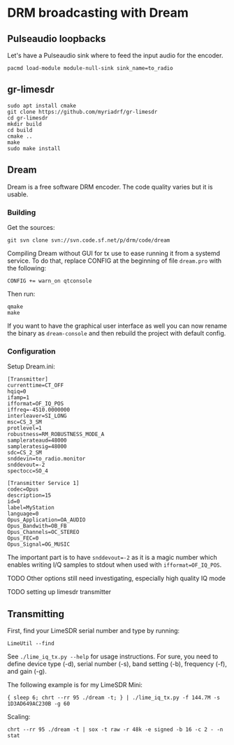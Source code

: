 # DRM broadcasting with Dream

## Pulseaudio loopbacks

Let's have a Pulseaudio sink where to feed the input audio for the
encoder.

```
pacmd load-module module-null-sink sink_name=to_radio
```

## gr-limesdr

	sudo apt install cmake
	git clone https://github.com/myriadrf/gr-limesdr
	cd gr-limesdr
	mkdir build
	cd build
	cmake ..
	make
	sudo make install

## Dream

Dream is a free software DRM encoder. The code quality varies but it
is usable.

### Building

Get the sources:

	git svn clone svn://svn.code.sf.net/p/drm/code/dream

Compiling Dream without GUI for tx use to ease running it from a
systemd service. To do that, replace CONFIG at the beginning of file
`dream.pro` with the following:

	CONFIG += warn_on qtconsole

Then run:

	qmake
	make

If you want to have the graphical user interface as well you can now
rename the binary as `dream-console` and then rebuild the project with
default config.

### Configuration

Setup Dream.ini:

```
[Transmitter]
currenttime=CT_OFF
hqiq=0
ifamp=1
ifformat=OF_IQ_POS
iffreq=-4510.0000000
interleaver=SI_LONG
msc=CS_3_SM
protlevel=1
robustness=RM_ROBUSTNESS_MODE_A
samplerateaud=48000
sampleratesig=48000
sdc=CS_2_SM
snddevin=to_radio.monitor
snddevout=-2
spectocc=SO_4

[Transmitter Service 1]
codec=Opus
description=15
id=0
label=MyStation
language=0
Opus_Application=OA_AUDIO
Opus_Bandwith=OB_FB
Opus_Channels=OC_STEREO
Opus_FEC=0
Opus_Signal=OG_MUSIC
```

The important part is to have `snddevout=-2` as it is a magic number
which enables writing I/Q samples to stdout when used with
`ifformat=OF_IQ_POS`.

TODO Other options still need investigating, especially high quality IQ mode

TODO setting up limesdr transmitter

## Transmitting

First, find your LimeSDR serial number and type by running:

	LimeUtil --find

See `./lime_iq_tx.py --help` for usage instructions. For sure, you
need to define device type (-d), serial number (-s), band setting
(-b), frequency (-f), and gain (-g).

The following example is for my LimeSDR Mini:

	{ sleep 6; chrt --rr 95 ./dream -t; } | ./lime_iq_tx.py -f 144.7M -s 1D3AD649AC230B -g 60

Scaling:

	chrt --rr 95 ./dream -t | sox -t raw -r 48k -e signed -b 16 -c 2 - -n stat

